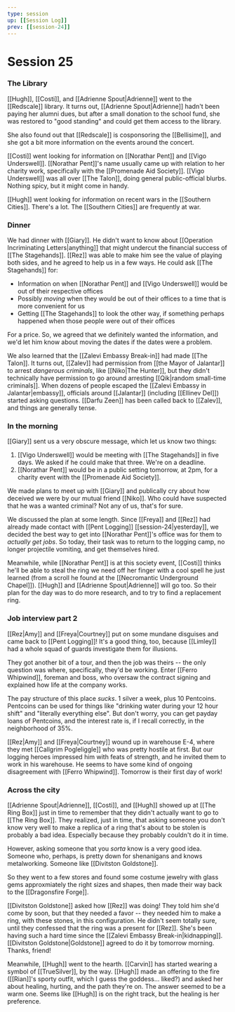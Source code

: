 ```yaml
---
type: session
up: [[Session Log]]
prev: [[session-24]]
---
```


# Session 25

### The Library
[[Hugh]], [[Costi]], and [[Adrienne Spout|Adrienne]] went to the [[Redscale]] library. It turns out, [[Adrienne Spout|Adrienne]] hadn't been paying her alumni dues, but after a small donation to the school fund, she was restored to "good standing" and could get them access to the library.

She also found out that [[Redscale]] is cosponsoring the [[Bellisime]], and she got a bit more information on the events around the concert.

[[Costi]] went looking for information on [[Norathar Pent]] and [[Vigo Underswell]]. [[Norathar Pent]]'s name usually came up with relation to her charity work, specifically with the [[Promenade Aid Society]]. [[Vigo Underswell]] was all over [[The Talon]], doing general public-official blurbs. Nothing spicy, but it might come in handy.

[[Hugh]] went looking for information on recent wars in the [[Southern Cities]]. There's a lot. The [[Southern Cities]] are frequently at war.

### Dinner
We had dinner with [[Giary]]. He didn't want to know about [[Operation Incriminating Letters|anything]] that might undercut the financial success of [[The Stagehands]]. [[Rez]] was able to make him see the value of playing both sides, and he agreed to help us in a few ways. He could ask [[The Stagehands]] for:

- Information on when [[Norathar Pent]] and [[Vigo Underswell]] would be out of their respective offices
- Possibly *moving* when they would be out of their offices to a time that is more convenient for us
- Getting [[The Stagehands]] to look the other way, if something perhaps happened when those people were out of their offices

For a price. So, we agreed that we definitely wanted the information, and we'd let him know about moving the dates if the dates were a problem.

We also learned that the [[Zalevi Embassy Break-in]] had made [[The Talon]]. It turns out, [[Zalev]] had permission from [[the Mayor of Jalantar]] to arrest *dangerous criminals*, like [[Niko|The Hunter]], but they didn't technically have permission to go around arresting [[Qik|random small-time criminals]]. When dozens of people escaped the [[Zalevi Embassy in Jalantar|embassy]], officials around [[Jalantar]] (including [[Ellinev Del]]) started asking questions. [[Darfu Zeen]] has been called back to [[Zalev]], and things are generally tense.

### In the morning

[[Giary]] sent us a very obscure message, which let us know two things:
1. [[Vigo Underswell]] would be meeting with [[The Stagehands]] in five days. We asked if he could make that three. We're on a deadline.
2. [[Norathar Pent]] would be in a public setting tomorrow, at 2pm, for a charity event with the [[Promenade Aid Society]]. 

We made plans to meet up with [[Giary]] and publically cry about how deceived we were by our mutual friend [[Niko]]. Who could have suspected that he was a wanted criminal? Not any of us, that's for sure.

We discussed the plan at some length. Since [[Freya]] and [[Rez]] had already made contact with [[Pent Logging]] [[session-24|yesterday]], we decided the best way to get into [[Norathar Pent]]'s office was for them to *actually get jobs*. So today, their task was to return to the logging camp, no longer projectile vomiting, and get themselves hired.

Meanwhile, while [[Norathar Pent]] is at this society event, [[Costi]] thinks he'll be able to steal the ring we need off her finger with a cool spell he just learned (from a scroll he found at the [[Necromantic Underground Chapel]]). [[Hugh]] and [[Adrienne Spout|Adrienne]] will go too. So their plan for the day was to do more research, and to try to find a replacement ring.

### Job interview part 2
[[Rez|Amy]] and [[Freya|Courtney]] put on some mundane disguises and came back to [[Pent Logging]]! It's a good thing, too, because [[Limley]] had a whole squad of guards investigate them for illusions.

They got another bit of a tour, and then the job was theirs -- the only question was where, specifically, they'd be working. Enter [[Ferro Whipwind]], foreman and boss, who oversaw the contract signing and explained how life at the company works.

The pay structure of this place *sucks*. 1 silver a week, plus 10 Pentcoins. Pentcoins can be used for things like "drinking water during your 12 hour shift" and "literally everything else". But don't worry, you can get payday loans of Pentcoins, and the interest rate is, if I recall correctly, in the neighborhood of 35%.

[[Rez|Amy]] and [[Freya|Courtney]] wound up in warehouse E-4, where they met [[Callgrim Pogleliggle]] who was pretty hostile at first. But our logging heroes impressed him with feats of strength, and he invited them to work in his warehouse. He seems to have some kind of ongoing disagreement with [[Ferro Whipwind]]. Tomorrow is their first day of work!

### Across the city

[[Adrienne Spout|Adrienne]], [[Costi]], and [[Hugh]] showed up at [[The Ring Box]] just in time to remember that they didn't actually want to go to [[The Ring Box]]. They realized, just in time, that asking someone you don't know very well to make a replica of a ring that's about to be stolen is probably a bad idea. Especially because they probably couldn't do it in time.

However, asking someone that you *sorta* know is a very good idea. Someone who, perhaps, is pretty down for shenanigans and knows metalworking. Someone like [[Divitston Goldstone]]. 

So they went to a few stores and found some costume jewelry with glass gems approxmiately the right sizes and shapes, then made their way back to the [[Dragonsfire Forge]]. 

[[Divitston Goldstone]] asked how [[Rez]] was doing! They told him she'd come by soon, but that they needed a favor -- they needed him to make a ring, with these stones, in this configuration. He didn't seem totally sure, until they confessed that the ring was a present for [[Rez]]. She's been having such a hard time since the [[Zalevi Embassy Break-in|kidnapping]]. [[Divitston Goldstone|Goldstone]] agreed to do it by tomorrow morning. Thanks, friend!

Meanwhile, [[Hugh]] went to the hearth. [[Carvin]] has started wearing a symbol of [[TrueSilver]], by the way. [[Hugh]] made an offering to the fire ([[Rian]]'s sporty outfit, which I guess the goddess... liked?) and asked her about healing, hurting, and the path they're on. The answer seemed to be a warm one. Seems like [[Hugh]] is on the right track, but the healing is her preference. 
